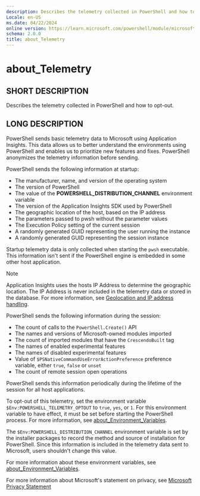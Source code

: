 ```yaml
---
description: Describes the telemetry collected in PowerShell and how to opt-out.
Locale: en-US
ms.date: 04/22/2024
online version: https://learn.microsoft.com/powershell/module/microsoft.powershell.core/about/about_telemetry?view=powershell-7.4&WT.mc_id=ps-gethelp
schema: 2.0.0
title: about_Telemetry
---
```

# about_Telemetry

## SHORT DESCRIPTION

Describes the telemetry collected in PowerShell and how to opt-out.

## LONG DESCRIPTION

PowerShell sends basic telemetry data to Microsoft using Application Insights.
This data allows us to better understand the environments using PowerShell and
enables us to prioritize new features and fixes. PowerShell anonymizes the
telemetry information before sending.

PowerShell sends the following information at startup:

- The manufacturer, name, and version of the operating system
- The version of PowerShell
- The value of the **POWERSHELL_DISTRIBUTION_CHANNEL** environment variable
- The version of the Application Insights SDK used by PowerShell
- The geographic location of the host, based on the IP address
- The parameters passed to pwsh without the parameter values
- The Execution Policy setting of the current session
- A randomly generated GUID representing the user running the instance
- A randomly generated GUID representing the session instance

Startup telemetry data is only collected when starting the `pwsh` executable.
This information isn't sent if the PowerShell engine is embedded in some other
host application.

> [!NOTE]
> Application Insights uses the hosts IP Address to determine the geographic
> location. The IP Address is never included in the telemetry data or stored in
> the database. For more information, see
> [Geolocation and IP address handling][02].

PowerShell sends the following information during the session:

- The count of calls to the `PowerShell.Create()` API
- The names and versions of Microsoft-owned modules imported
- The count of imported modules that have the `CrescendoBuilt` tag
- The names of enabled experimental features
- The names of disabled experimental features
- Value of `$PSNativeCommandUseErrorActionPreference` preference variable,
  either `true`, `false` or `unset`
- The count of remote session open operations

PowerShell sends this information periodically during the lifetime of the
session for all host applications.

To opt-out of this telemetry, set the environment variable
`$Env:POWERSHELL_TELEMETRY_OPTOUT` to `true`, `yes`, or `1`. For this
environment variable to have effect, it must be set before starting the
PowerShell process. For more information, see
[about_Environment_Variables][01].

The `$Env:POWERSHELL_DISTRIBUTION_CHANNEL` environment variable is set by the
installer packages to record the method and source of installation for
PowerShell. Since this information is included in the telemetry data sent to
Microsoft, users shouldn't change this value.

For more information about these environment variables, see
[about_Environment_Variables][01].

For more information about Microsoft's statement on privacy, see
[Microsoft Privacy Statement][03]

<!-- link references -->
[01]: about_Environment_Variables.md#powershell-environment-variables
[02]: /azure/azure-monitor/app/ip-collection?tabs=net
[03]: https://privacy.microsoft.com/privacystatement
